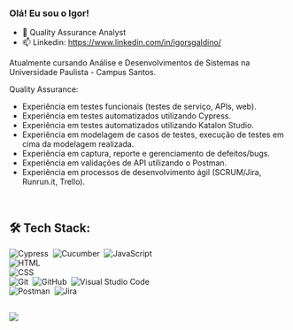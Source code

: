 ### Olá! Eu sou o Igor!

- 🎈 Quality Assurance Analyst
- 📫 Linkedin: https://www.linkedin.com/in/igorsgaldino/

<p>Atualmente cursando Análise e Desenvolvimentos de Sistemas na Universidade Paulista - Campus Santos. 

Quality Assurance: 
- Experiência em testes funcionais (testes de serviço, APIs, web).
- Experiência em testes automatizados utilizando Cypress.
- Experiência em testes automatizados utilizando Katalon Studio.
- Experiência em modelagem de casos de testes, execução de testes em cima da modelagem realizada.
- Experiência em captura, reporte e gerenciamento de defeitos/bugs. 
- Experiência em validações de API utilizando o Postman.
- Experiência em processos de desenvolvimento ágil (SCRUM/Jira, Runrun.it, Trello).

 <div style="display: inline_block"><br>
<!--   
  <img align="center" alt="Igor-Cucumber" height="30" width="30" src="https://avatars.githubusercontent.com/u/320565?s=200&v=4">
  <img align="center" alt="Igor-HTML" height="30" width="40" src="https://raw.githubusercontent.com/devicons/devicon/master/icons/html5/html5-original.svg">
  <img align="center" alt="Igor-CSS" height="30" width="40" src="https://raw.githubusercontent.com/devicons/devicon/master/icons/css3/css3-original.svg">
   -->
  
</div> 
  
 ## 🛠️ Tech Stack:
![Cypress](https://img.shields.io/badge/-Cypress-555?style=flat&logo=cypress)&nbsp;
![Cucumber](https://img.shields.io/badge/-Cucumber-555?style=flat&logo=cucumber)&nbsp;
![JavaScript](https://img.shields.io/badge/-JavaScript-555?style=flat&logo=javascript)\
![HTML](https://img.shields.io/badge/-HTML-555?style=flat&logo=html)\
![CSS](https://img.shields.io/badge/-JavaScript-555?style=flat&logo=css)\
![Git](https://img.shields.io/badge/-Git-555?style=flat&logo=git)&nbsp;
![GitHub](https://img.shields.io/badge/-GitHub-555?style=flat&logo=github)&nbsp;
![Visual Studio Code](https://img.shields.io/badge/-Visual%20Studio%20Code-555?style=flat&logo=visual-studio-code&logoColor=007ACC)&nbsp;\
![Postman](https://img.shields.io/badge/-Postman-555?style=flat&logo=postman)&nbsp;
![Jira](https://img.shields.io/badge/-Jira-555?style=flat&logo=jira)&nbsp;
 
 ##
  
 <div> 
  <a href="https://www.linkedin.com/in/igorsgaldino/" target="_blank"><img src="https://img.shields.io/badge/-LinkedIn-%230077B5?style=for-the-badge&logo=linkedin&logoColor=white" target="_blank"></a> 
 
</div>
